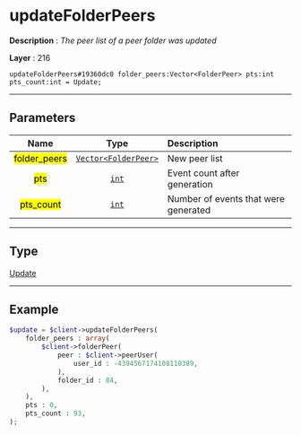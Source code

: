 # updateFolderPeers

**Description** : *The peer list of a peer folder was updated*

**Layer** : 216

```tl
updateFolderPeers#19360dc0 folder_peers:Vector<FolderPeer> pts:int pts_count:int = Update;
```

---

## Parameters

| Name | Type | Description |
| :---: | :---: | :--- |
| <mark>folder_peers</mark> | [`Vector<FolderPeer>`](type/FolderPeer) | New peer list |
| <mark>pts</mark> | [`int`](type/int) | Event count after generation |
| <mark>pts_count</mark> | [`int`](type/int) | Number of events that were generated |

---

## Type

[Update](type/Update)

---

## Example

```php
$update = $client->updateFolderPeers(
	folder_peers : array(
		$client->folderPeer(
			peer : $client->peerUser(
				user_id : -4394567174108110389,
			),
			folder_id : 84,
		),
	),
	pts : 0,
	pts_count : 93,
);
```